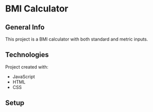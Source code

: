 # BMI Calculator

## General Info 
This project is a BMI calculator with both standard and metric inputs. 

## Technologies
Project created with:
  * JavaScript
  * HTML
  * CSS

## Setup 
